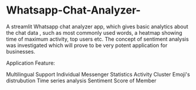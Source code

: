 # Whatsapp-Chat-Analyzer-
A streamlit Whatsapp chat analyzer app, which gives basic analytics about the chat data , such as most commonly used words, a heatmap showing time of maximum activity, top users etc. The concept of sentiment analysis was investigated which will prove to be very potent application for businesses.


Application Feature:

Multilingual Support
Individual Messenger Statistics
Activity Cluster
Emoji's distrubution
Time series analysis
Sentiment Score of Member
